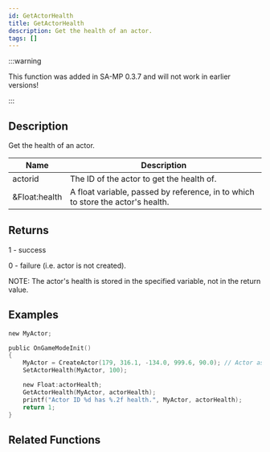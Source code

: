 ```yaml
---
id: GetActorHealth
title: GetActorHealth
description: Get the health of an actor.
tags: []
---
```


:::warning

This function was added in SA-MP 0.3.7 and will not work in earlier versions!

:::

## Description

Get the health of an actor.

| Name | Description |
| --- | --- |
| actorid | The ID of the actor to get the health of. |
| &Float:health | A float variable, passed by reference, in to which to store the actor's health. |

## Returns

1 - success

0 - failure (i.e. actor is not created).

NOTE: The actor's health is stored in the specified variable, not in the return value.

## Examples

```c
new MyActor;

public OnGameModeInit()
{
    MyActor = CreateActor(179, 316.1, -134.0, 999.6, 90.0); // Actor as salesperson in Ammunation
    SetActorHealth(MyActor, 100);

    new Float:actorHealth;
    GetActorHealth(MyActor, actorHealth);
    printf("Actor ID %d has %.2f health.", MyActor, actorHealth);
    return 1;
}
```

## Related Functions
